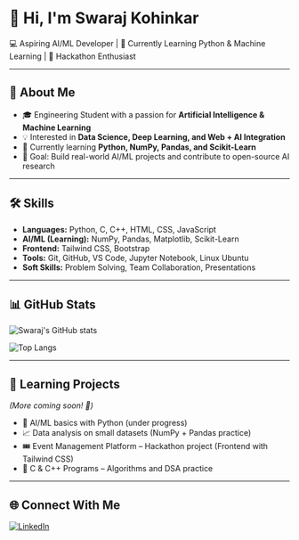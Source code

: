 # 👋 Hi, I'm Swaraj Kohinkar  

💻 Aspiring AI/ML Developer | 🌱 Currently Learning Python & Machine Learning | 🚀 Hackathon Enthusiast  

---

## 🚀 About Me
- 🎓 Engineering Student with a passion for **Artificial Intelligence & Machine Learning**  
- 💡 Interested in **Data Science, Deep Learning, and Web + AI Integration**  
- 🌱 Currently learning **Python, NumPy, Pandas, and Scikit-Learn**  
- 🎯 Goal: Build real-world AI/ML projects and contribute to open-source AI research  

---

## 🛠️ Skills
- **Languages:** Python, C, C++, HTML, CSS, JavaScript  
- **AI/ML (Learning):** NumPy, Pandas, Matplotlib, Scikit-Learn  
- **Frontend:** Tailwind CSS, Bootstrap  
- **Tools:** Git, GitHub, VS Code, Jupyter Notebook, Linux Ubuntu  
- **Soft Skills:** Problem Solving, Team Collaboration, Presentations  

---

## 📊 GitHub Stats
![Swaraj's GitHub stats](https://github-readme-stats.vercel.app/api?username=SwarajKohinkar&show_icons=true&theme=radical)

![Top Langs](https://github-readme-stats.vercel.app/api/top-langs/?username=SwarajKohinkar&layout=compact&theme=radical)

---

## 📌 Learning Projects  
*(More coming soon! 🚀)*  
- 🤖 AI/ML basics with Python (under progress)  
- 📈 Data analysis on small datasets (NumPy + Pandas practice)  
- 🎟️ Event Management Platform – Hackathon project (Frontend with Tailwind CSS)  
- 🔢 C & C++ Programs – Algorithms and DSA practice  

---

## 🌐 Connect With Me  
[![LinkedIn](https://img.shields.io/badge/LinkedIn-blue?style=flat&logo=linkedin)](www.linkedin.com/in/swaraj-kohinkar-1598a8308)  

